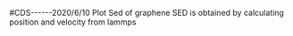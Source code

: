 #CDS------2020/6/10
Plot Sed of graphene
SED is obtained by calculating position and velocity from lammps